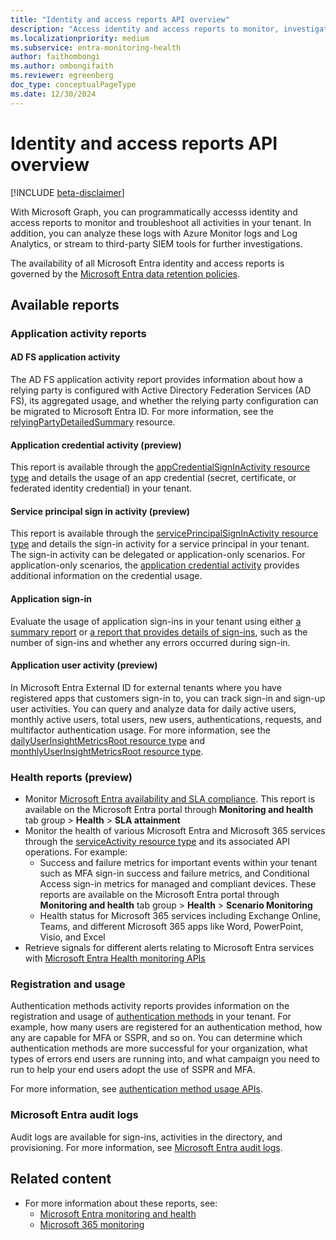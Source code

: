 ```yaml
---
title: "Identity and access reports API overview"
description: "Access identity and access reports to monitor, investigate, and troubleshoot all activities in your tenant."
ms.localizationpriority: medium
ms.subservice: entra-monitoring-health
author: faithombongi
ms.author: ombongifaith
ms.reviewer: egreenberg
doc_type: conceptualPageType
ms.date: 12/30/2024
---
```


# Identity and access reports API overview

[!INCLUDE [beta-disclaimer](../../includes/beta-disclaimer.md)]

With Microsoft Graph, you can programmatically accesss identity and access reports to monitor and troubleshoot all activities in your tenant. In addition, you can analyze these logs with Azure Monitor logs and Log Analytics, or stream to third-party SIEM tools for further investigations.

The availability of all Microsoft Entra identity and access reports is governed by the [Microsoft Entra data retention policies](/entra/identity/monitoring-health/reference-reports-data-retention#how-long-does-azure-ad-store-the-data).

## Available reports

### Application activity reports

#### AD FS application activity

The AD FS application activity report provides information about how a relying party is configured with Active Directory Federation Services (AD FS), its aggregated usage, and whether the relying party configuration can be migrated to Microsoft Entra ID. For more information, see the [relyingPartyDetailedSummary](/graph/api/resources/applicationsigninsummary) resource.

#### Application credential activity (preview)

This report is available through the [appCredentialSignInActivity resource type](/graph/api/resources/appcredentialsigninactivity) and details the usage of an app credential (secret, certificate, or federated identity credential) in your tenant.

#### Service principal sign in activity (preview)

This report is available through the [servicePrincipalSignInActivity resource type](/graph/api/resources/serviceprincipalsigninactivity) and details the sign-in activity for a service principal in your tenant. The sign-in activity can be delegated or application-only scenarios. For application-only scenarios, the [application credential activity](#application-credential-activity-preview) provides additional information on the credential usage.

#### Application sign-in

Evaluate the usage of application sign-ins in your tenant using either [a summary report](../resources/applicationsigninsummary.md) or [a report that provides details of sign-ins](../resources/applicationsignindetailedsummary.md), such as the number of sign-ins and whether any errors occurred during sign-in.

#### Application user activity (preview)

In Microsoft Entra External ID for external tenants where you have registered apps that customers sign-in to, you can track sign-in and sign-up user activities. You can query and analyze data for daily active users, monthly active users, total users, new users, authentications, requests, and multifactor authentication usage. For more information, see the [dailyUserInsightMetricsRoot resource type](/graph/api/resources/dailyuserinsightmetricsroot) and [monthlyUserInsightMetricsRoot resource type](/graph/api/resources/monthlyuserinsightmetricsroot).

### Health reports (preview)

- Monitor [Microsoft Entra availability and SLA compliance](../api/azureadauthentication-get.md). This report is available on the Microsoft Entra portal through **Monitoring and health** tab group > **Health** > **SLA attainment**
- Monitor the health of various Microsoft Entra and Microsoft 365 services through the [serviceActivity resource type](../resources/serviceactivity.md) and its associated API operations. For example:
  - Success and failure metrics for important events within your tenant such as MFA sign-in success and failure metrics, and Conditional Access sign-in metrics for managed and compliant devices. These reports are available on the Microsoft Entra portal through **Monitoring and health** tab group > **Health** > **Scenario Monitoring**
  - Health status for Microsoft 365 services including Exchange Online, Teams, and different Microsoft 365 apps like Word, PowerPoint, Visio, and Excel
-  Retrieve signals for different alerts relating to Microsoft Entra services with [Microsoft Entra Health monitoring APIs](../resources/healthmonitoring-overview.md)

### Registration and usage

Authentication methods activity reports provides information on the registration and usage of [authentication methods](../resources/authenticationmethods-overview.md) in your tenant. For example, how many users are registered for an authentication method, how any are capable for MFA or SSPR, and so on. You can determine which authentication methods are more successful for your organization, what types of errors end users are running into, and what campaign you need to run to help your end users adopt the use of SSPR and MFA.

For more information, see [authentication method usage APIs](../resources/authenticationmethods-usage-insights-overview.md).

### Microsoft Entra audit logs

Audit logs are available for sign-ins, activities in the directory, and provisioning. For more information, see [Microsoft Entra audit logs](../resources/azure-ad-auditlog-overview.md).

## Related content

- For more information about these reports, see:
  - [Microsoft Entra monitoring and health](/entra/identity/monitoring-health)
  - [Microsoft 365 monitoring](/microsoft-365/enterprise/microsoft-365-monitoring)
